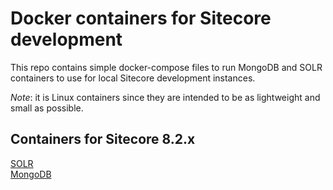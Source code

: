 # Docker containers for Sitecore development

This repo contains simple docker-compose files to run MongoDB and SOLR containers to use for local Sitecore development instances.

*Note*: it is Linux containers since they are intended to be as lightweight and small as possible.



## Containers for Sitecore 8.2.x  

[SOLR](/containers/solr/6.6.0-bitnami-sitecore/)  
[MongoDB](/containers/solr/6.6.0-bitnami-sitecore/)

